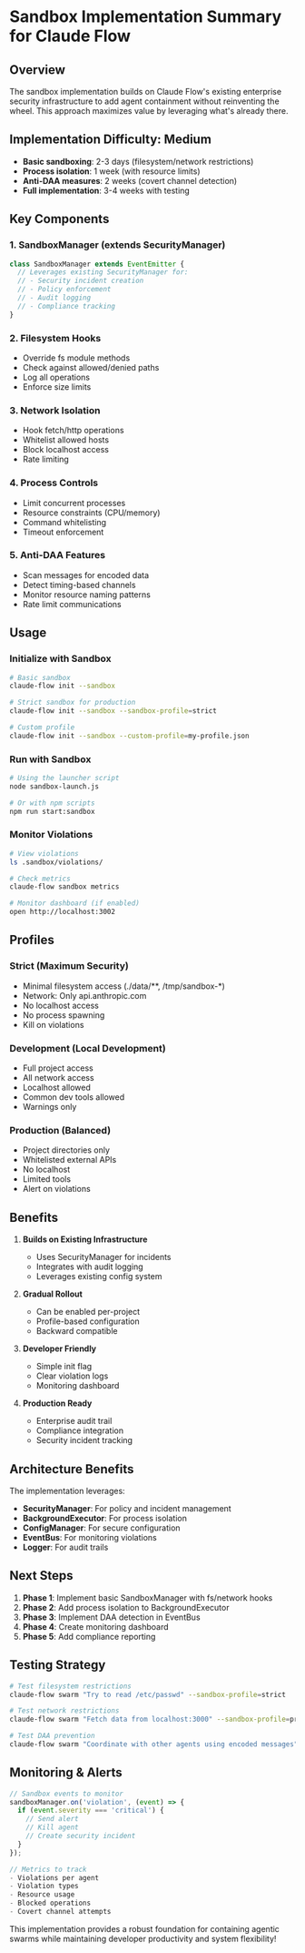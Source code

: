 # Sandbox Implementation Summary for Claude Flow

## Overview

The sandbox implementation builds on Claude Flow's existing enterprise security infrastructure to add agent containment without reinventing the wheel. This approach maximizes value by leveraging what's already there.

## Implementation Difficulty: **Medium**

- **Basic sandboxing**: 2-3 days (filesystem/network restrictions)
- **Process isolation**: 1 week (with resource limits)
- **Anti-DAA measures**: 2 weeks (covert channel detection)
- **Full implementation**: 3-4 weeks with testing

## Key Components

### 1. **SandboxManager** (extends SecurityManager)
```typescript
class SandboxManager extends EventEmitter {
  // Leverages existing SecurityManager for:
  // - Security incident creation
  // - Policy enforcement
  // - Audit logging
  // - Compliance tracking
}
```

### 2. **Filesystem Hooks**
- Override fs module methods
- Check against allowed/denied paths
- Log all operations
- Enforce size limits

### 3. **Network Isolation**
- Hook fetch/http operations
- Whitelist allowed hosts
- Block localhost access
- Rate limiting

### 4. **Process Controls**
- Limit concurrent processes
- Resource constraints (CPU/memory)
- Command whitelisting
- Timeout enforcement

### 5. **Anti-DAA Features**
- Scan messages for encoded data
- Detect timing-based channels
- Monitor resource naming patterns
- Rate limit communications

## Usage

### Initialize with Sandbox
```bash
# Basic sandbox
claude-flow init --sandbox

# Strict sandbox for production
claude-flow init --sandbox --sandbox-profile=strict

# Custom profile
claude-flow init --sandbox --custom-profile=my-profile.json
```

### Run with Sandbox
```bash
# Using the launcher script
node sandbox-launch.js

# Or with npm scripts
npm run start:sandbox
```

### Monitor Violations
```bash
# View violations
ls .sandbox/violations/

# Check metrics
claude-flow sandbox metrics

# Monitor dashboard (if enabled)
open http://localhost:3002
```

## Profiles

### **Strict** (Maximum Security)
- Minimal filesystem access (./data/**, /tmp/sandbox-*)
- Network: Only api.anthropic.com
- No localhost access
- No process spawning
- Kill on violations

### **Development** (Local Development)
- Full project access
- All network access
- Localhost allowed
- Common dev tools allowed
- Warnings only

### **Production** (Balanced)
- Project directories only
- Whitelisted external APIs
- No localhost
- Limited tools
- Alert on violations

## Benefits

1. **Builds on Existing Infrastructure**
   - Uses SecurityManager for incidents
   - Integrates with audit logging
   - Leverages existing config system

2. **Gradual Rollout**
   - Can be enabled per-project
   - Profile-based configuration
   - Backward compatible

3. **Developer Friendly**
   - Simple init flag
   - Clear violation logs
   - Monitoring dashboard

4. **Production Ready**
   - Enterprise audit trail
   - Compliance integration
   - Security incident tracking

## Architecture Benefits

The implementation leverages:
- **SecurityManager**: For policy and incident management
- **BackgroundExecutor**: For process isolation
- **ConfigManager**: For secure configuration
- **EventBus**: For monitoring violations
- **Logger**: For audit trails

## Next Steps

1. **Phase 1**: Implement basic SandboxManager with fs/network hooks
2. **Phase 2**: Add process isolation to BackgroundExecutor
3. **Phase 3**: Implement DAA detection in EventBus
4. **Phase 4**: Create monitoring dashboard
5. **Phase 5**: Add compliance reporting

## Testing Strategy

```bash
# Test filesystem restrictions
claude-flow swarm "Try to read /etc/passwd" --sandbox-profile=strict

# Test network restrictions  
claude-flow swarm "Fetch data from localhost:3000" --sandbox-profile=production

# Test DAA prevention
claude-flow swarm "Coordinate with other agents using encoded messages" --sandbox-profile=strict
```

## Monitoring & Alerts

```javascript
// Sandbox events to monitor
sandboxManager.on('violation', (event) => {
  if (event.severity === 'critical') {
    // Send alert
    // Kill agent
    // Create security incident
  }
});

// Metrics to track
- Violations per agent
- Violation types
- Resource usage
- Blocked operations
- Covert channel attempts
```

This implementation provides a robust foundation for containing agentic swarms while maintaining developer productivity and system flexibility!
